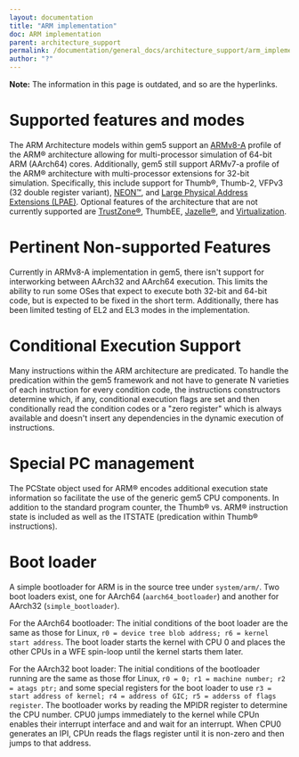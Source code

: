 ```yaml
---
layout: documentation
title: "ARM implementation"
doc: ARM implementation
parent: architecture_support
permalink: /documentation/general_docs/architecture_support/arm_implementation
author: "?"
---
```


**Note:** The information in this page is outdated, and so are the hyperlinks.  

# Supported features and modes

The ARM Architecture models within gem5 support an [ARMv8-A](https://www.arm.com/products/processors/armv8-architecture.php) profile of the ARM® architecture allowing for multi-processor simulation of 64-bit ARM (AArch64) cores. Additionally, gem5 still support ARMv7-a profile of the ARM® architecture with multi-processor extensions for 32-bit simulation. Specifically, this include support for Thumb®, Thumb-2, VFPv3 (32 double register variant), [NEON™](https://www.arm.com/products/processors/technologies/neon.php), and [Large Physical Address Extensions (LPAE)](https://www.arm.com/products/processors/technologies/virtualization-extensions.php). Optional features of the architecture that are not currently supported are [TrustZone®](https://www.arm.com/products/processors/technologies/trustzone.php), ThumbEE, [Jazelle®](http://www.arm.com/products/processors/technologies/jazelle.php), and [Virtualization](https://www.arm.com/products/processors/technologies/virtualization-extensions.php).

# Pertinent Non-supported Features

Currently in ARMv8-A implementation in gem5, there isn't support for interworking between AArch32 and AArch64 execution. 
This limits the ability to run some OSes that expect to execute both 32-bit and 64-bit code, but is expected to be fixed in the short term. 
Additionally, there has been limited testing of EL2 and EL3 modes in the implementation.


# Conditional Execution Support

Many instructions within the ARM architecture are predicated. 
To handle the predication within the gem5 framework and not have to generate N varieties of each instruction for every condition code, the instructions constructors determine which, if any, conditional execution flags are set and then conditionally read the condition codes or a "zero register" which is always available and doesn't insert any dependencies in the dynamic execution of instructions.

# Special PC management

The PCState object used for ARM® encodes additional execution state information so facilitate the use of the generic gem5 CPU components. 
In addition to the standard program counter, the Thumb® vs. 
ARM® instruction state is included as well as the ITSTATE (predication within Thumb® instructions).

# Boot loader

A simple bootloader for ARM is in the source tree under `system/arm/`. 
Two boot loaders exist, one for AArch64 (`aarch64_bootloader`) and another for AArch32 (`simple_bootloader`).

For the AArch64 bootloader: The initial conditions of the boot loader are the same as those for Linux, `r0 = device tree blob address; r6 = kernel start address`. 
The boot loader starts the kernel with CPU 0 and places the other CPUs in a WFE spin-loop until the kernel starts them later.

For the AArch32 boot loader: The initial conditions of the bootloader running are the same as those ffor Linux, `r0 = 0; r1 = machine number; r2 = atags ptr;` and some special registers for the boot loader to use `r3 = start address of kernel; r4 = address of GIC; r5 = adderss of flags register`. 
The bootloader works by reading the MPIDR register to determine the CPU number. 
CPU0 jumps immediately to the kernel while CPUn enables their interrupt interface and and wait for an interrupt. 
When CPU0 generates an IPI, CPUn reads the flags register until it is non-zero and then jumps to that address. 